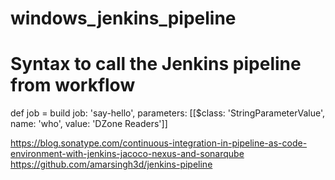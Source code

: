 # windows_jenkins_pipeline

# Syntax to call the Jenkins pipeline from workflow
def job = build job: 'say-hello', parameters: [[$class: 'StringParameterValue', name: 'who', value: 'DZone Readers']]

https://blog.sonatype.com/continuous-integration-in-pipeline-as-code-environment-with-jenkins-jacoco-nexus-and-sonarqube
https://github.com/amarsingh3d/jenkins-pipeline

